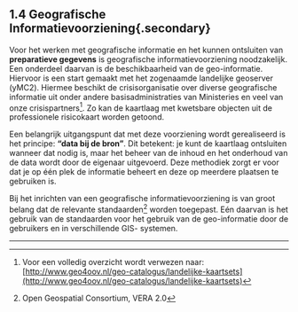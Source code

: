## 1.4 Geografische Informatievoorziening{.secondary}

Voor het werken met geografische informatie en het kunnen ontsluiten van __preparatieve
gegevens__ is geografische informatievoorziening noodzakelijk. Een onderdeel daarvan is de
beschikbaarheid van de geo-informatie. Hiervoor is een start gemaakt met het zogenaamde
landelijke geoserver (yMC2). Hiermee beschikt de crisisorganisatie over diverse
geografische informatie uit onder andere basisadministraties van Ministeries en veel van
onze crisispartners[^2]. Zo kan de kaartlaag met kwetsbare objecten uit de professionele
risicokaart worden getoond.

Een belangrijk uitgangspunt dat met deze voorziening wordt gerealiseerd is het principe:
**“data bij de bron”**. Dit betekent: je kunt de kaartlaag ontsluiten wanneer dat nodig is, maar
het beheer van de inhoud en het onderhoud van de data wordt door de eigenaar uitgevoerd.
Deze methodiek zorgt er voor dat je op één plek de informatie beheert en deze op meerdere
plaatsen te gebruiken is.

Bij het inrichten van een geografische informatievoorziening is van groot belang dat de
relevante standaarden[^3] worden toegepast. Eén daarvan is het gebruik van de standaarden
voor het gebruik van de geo-informatie door de gebruikers en in verschillende GIS-
systemen.

----------
[^2]: Voor een volledig overzicht wordt verwezen naar: [http://www.geo4oov.nl/geo-catalogus/landelijke-kaartsets](http://www.geo4oov.nl/geo-catalogus/landelijke-kaartsets)

[^3]: Open Geospatial Consortium, VERA 2.0
